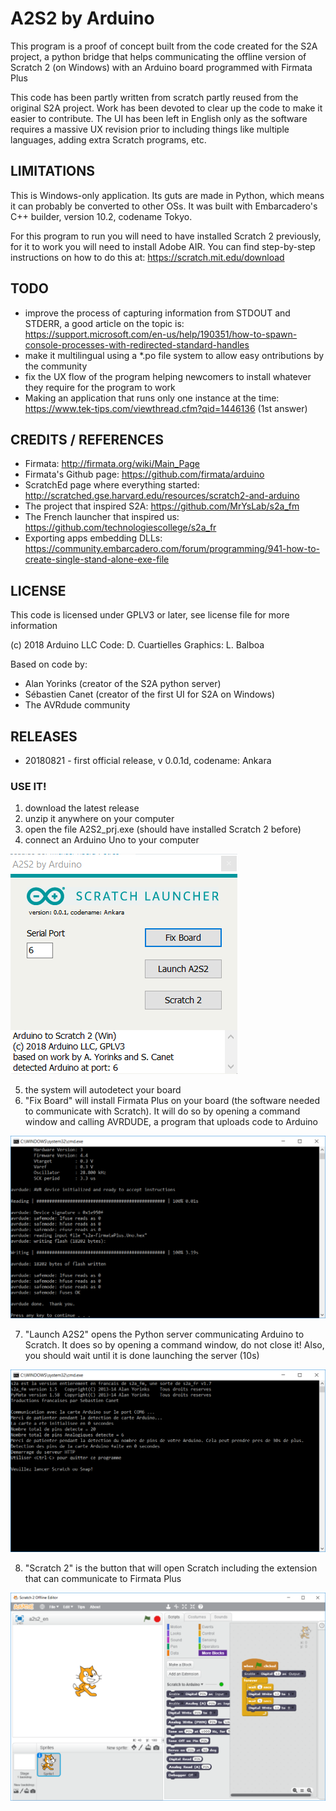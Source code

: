 # A2S2 by Arduino

This program is a proof of concept built from the code created for the
S2A project, a python bridge that helps communicating the offline version
of Scratch 2 (on Windows) with an Arduino board programmed with Firmata Plus

This code has been partly written from scratch partly reused from the
original S2A project. Work has been devoted to clear up the code to make
it easier to contribute. The UI has been left in English only as the
software requires a massive UX revision prior to including things like
multiple languages, adding extra Scratch programs, etc.

## LIMITATIONS

This is Windows-only application. Its guts are made in Python, which means it
can probably be converted to other OSs. It was built with Embarcadero's C++
builder, version 10.2, codename Tokyo.

For this program to run you will need to have installed Scratch 2 previously,
for it to work you will need to install Adobe AIR. You can find step-by-step
instructions on how to do this at: https://scratch.mit.edu/download

## TODO
* improve the process of capturing information from STDOUT and STDERR, a good article on the topic is: https://support.microsoft.com/en-us/help/190351/how-to-spawn-console-processes-with-redirected-standard-handles
* make it multilingual using a *.po file system to allow easy ontributions by the community
* fix the UX flow of the program helping newcomers to install whatever they require for the program to work
* Making an application that runs only one instance at the time: https://www.tek-tips.com/viewthread.cfm?qid=1446136 (1st answer)

## CREDITS / REFERENCES
* Firmata: http://firmata.org/wiki/Main_Page
* Firmata's Github page: https://github.com/firmata/arduino
* ScratchEd page where everything started: http://scratched.gse.harvard.edu/resources/scratch2-and-arduino
* The project that inspired S2A: https://github.com/MrYsLab/s2a_fm
* The French launcher that inspired us: https://github.com/technologiescollege/s2a_fr
* Exporting apps embedding DLLs: https://community.embarcadero.com/forum/programming/941-how-to-create-single-stand-alone-exe-file

## LICENSE

This code is licensed under GPLV3 or later, see license file for more information

 (c) 2018 Arduino LLC
 Code: D. Cuartielles
 Graphics: L. Balboa

Based on code by:
* Alan Yorinks (creator of the S2A python server)
* Sébastien Canet (creator of the first UI for S2A on Windows)
* The AVRdude community

## RELEASES

* 20180821 - first official release, v 0.0.1d, codename: Ankara

### USE IT!

1) download the latest release
2) unzip it anywhere on your computer
3) open the file A2S2_prj.exe (should have installed Scratch 2 before)
4) connect an Arduino Uno to your computer

![A2S2 user interface](https://github.com/arduino/A2S2/raw/master/doc/img/A2S2_UI.PNG "A2S2 user interface")

5) the system will autodetect your board
6) "Fix Board" will install Firmata Plus on your board (the software needed to communicate with Scratch). It will do so by opening a command window and calling AVRDUDE, a program that uploads code to Arduino

![AVRDUDE programming Arduino](https://github.com/arduino/A2S2/raw/master/doc/img/AVRDUDE.PNG "command window programming an Arduino Uno with Firmata Plus")

7) "Launch A2S2" opens the Python server communicating Arduino to Scratch. It does so by opening a command window, do not close it! Also, you should wait until it is done launching the server (10s)

![S2A Python server](https://github.com/arduino/A2S2/raw/master/doc/img/S2A.PNG "S2A Python server in action")

8) "Scratch 2" is the button that will open Scratch including the extension that can communicate to Firmata Plus

![Scratch 2](https://github.com/arduino/A2S2/raw/master/doc/img/Scratch.PNG "Scratch 2 with a blink example running on an Arduino Uno")

